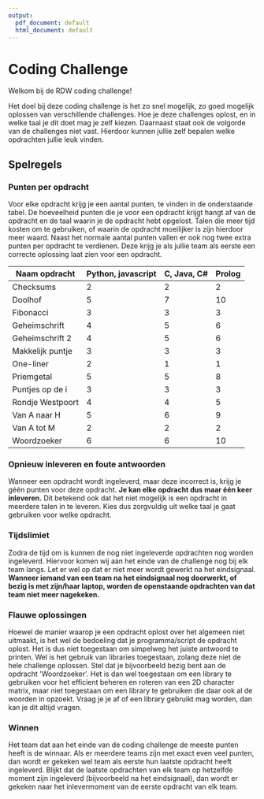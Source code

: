 ```yaml
---
output:
  pdf_document: default
  html_document: default
---
```

# Coding Challenge

Welkom bij de RDW coding challenge!

Het doel bij deze coding challenge is het zo snel mogelijk, zo goed mogelijk oplossen van verschillende challenges. Hoe je deze challenges oplost, en in welke taal je dit doet mag je zelf kiezen. Daarnaast staat ook de volgorde van de challenges niet vast. Hierdoor kunnen jullie zelf bepalen welke opdrachten jullie leuk vinden.

## Spelregels

### Punten per opdracht

Voor elke opdracht krijg je een aantal punten, te vinden in de onderstaande tabel. De hoeveelheid punten die je voor een opdracht krijgt hangt af van de opdracht en de taal waarin je de opdracht hebt opgelost. Talen die meer tijd kosten om te gebruiken, of waarin de opdracht moeilijker is zijn hierdoor meer waard. Naast het normale aantal punten vallen er ook nog twee extra punten per opdracht te verdienen. Deze krijg je als jullie team als eerste een correcte oplossing laat zien voor een opdracht.

Naam opdracht|Python, javascript| C, Java, C# | Prolog
--|--|--|--
Checksums|2|2|2
Doolhof|5|7|10
Fibonacci|3|3|3
Geheimschrift|4|5|6
Geheimschrift 2|4|5|6
Makkelijk puntje|3|3|3
One-liner|2|1|1
Priemgetal|5|5|8
Puntjes op de i|3|3|3
Rondje Westpoort|4|4|5
Van A naar H|5|6|9
Van A tot M|2|2|2
Woordzoeker|6|6|10

### Opnieuw inleveren en foute antwoorden

Wanneer een opdracht wordt ingeleverd, maar deze incorrect is, krijg je géén punten voor deze opdracht. **Je kan elke opdracht dus maar één keer inleveren.** Dit betekend ook dat het niet mogelijk is een opdracht in meerdere talen in te leveren. Kies dus zorgvuldig uit welke taal je gaat gebruiken voor welke opdracht.

### Tijdslimiet

Zodra de tijd om is kunnen de nog niet ingeleverde opdrachten nog worden ingeleverd. Hiervoor komen wij aan het einde van de challenge nog bij elk team langs. Let er wel op dat er niet meer wordt gewerkt na het eindsignaal. **Wanneer iemand van een team na het eindsignaal nog doorwerkt, of bezig is met zijn/haar laptop, worden de openstaande opdrachten van dat team niet meer nagekeken.**

### Flauwe oplossingen
Hoewel de manier waarop je een opdracht oplost over het algemeen niet uitmaakt, is het wel de bedoeling dat je programma/script de opdracht oplost. Het is dus niet toegestaan om simpelweg het juiste antwoord te printen. Wel is het gebruik van libraries toegestaan, zolang deze niet de hele challenge oplossen. Stel dat je bijvoorbeeld bezig bent aan de opdracht 'Woordzoeker'. Het is dan wel toegestaan om een library te gebruiken voor het efficient beheren en roteren van een 2D character matrix, maar niet toegestaan om een library te gebruiken die daar ook al de woorden in opzoekt. Vraag je je af of een library gebruikt mag worden, dan kan je dit altijd vragen.

### Winnen
Het team dat aan het einde van de coding challenge de meeste punten heeft is de winnaar. Als er meerdere teams zijn met exact even veel punten, dan wordt er gekeken wel team als eerste hun laatste opdracht heeft ingeleverd. Blijkt dat de laatste opdrachten van elk team op hetzelfde moment zijn ingeleverd (bijvoorbeeld na het eindsignaal), dan wordt er gekeken naar het inlevermoment van de eerste opdracht van elk team.
